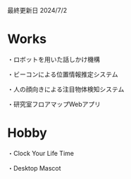 最終更新日 2024/7/2

# Works

・ロボットを用いた話しかけ機構

・ビーコンによる位置情報推定システム

・人の顔向きによる注目物体検知システム

・研究室フロアマップWebアプリ

# Hobby
・Clock Your Life Time

・Desktop Mascot
